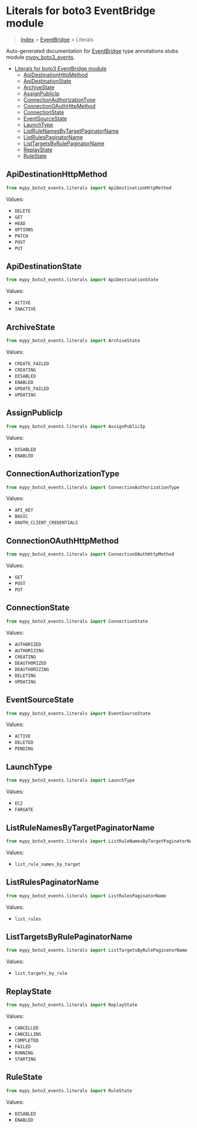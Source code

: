 # Literals for boto3 EventBridge module

> [Index](../README.md) > [EventBridge](./README.md) > Literals

Auto-generated documentation for
[EventBridge](https://boto3.amazonaws.com/v1/documentation/api/latest/reference/services/events.html#EventBridge)
type annotations stubs module
[mypy_boto3_events](https://pypi.org/project/mypy-boto3-events/).

- [Literals for boto3 EventBridge module](#literals-for-boto3-eventbridge-module)
  - [ApiDestinationHttpMethod](#apidestinationhttpmethod)
  - [ApiDestinationState](#apidestinationstate)
  - [ArchiveState](#archivestate)
  - [AssignPublicIp](#assignpublicip)
  - [ConnectionAuthorizationType](#connectionauthorizationtype)
  - [ConnectionOAuthHttpMethod](#connectionoauthhttpmethod)
  - [ConnectionState](#connectionstate)
  - [EventSourceState](#eventsourcestate)
  - [LaunchType](#launchtype)
  - [ListRuleNamesByTargetPaginatorName](#listrulenamesbytargetpaginatorname)
  - [ListRulesPaginatorName](#listrulespaginatorname)
  - [ListTargetsByRulePaginatorName](#listtargetsbyrulepaginatorname)
  - [ReplayState](#replaystate)
  - [RuleState](#rulestate)

## ApiDestinationHttpMethod

```python
from mypy_boto3_events.literals import ApiDestinationHttpMethod
```

Values:

- `DELETE`
- `GET`
- `HEAD`
- `OPTIONS`
- `PATCH`
- `POST`
- `PUT`

## ApiDestinationState

```python
from mypy_boto3_events.literals import ApiDestinationState
```

Values:

- `ACTIVE`
- `INACTIVE`

## ArchiveState

```python
from mypy_boto3_events.literals import ArchiveState
```

Values:

- `CREATE_FAILED`
- `CREATING`
- `DISABLED`
- `ENABLED`
- `UPDATE_FAILED`
- `UPDATING`

## AssignPublicIp

```python
from mypy_boto3_events.literals import AssignPublicIp
```

Values:

- `DISABLED`
- `ENABLED`

## ConnectionAuthorizationType

```python
from mypy_boto3_events.literals import ConnectionAuthorizationType
```

Values:

- `API_KEY`
- `BASIC`
- `OAUTH_CLIENT_CREDENTIALS`

## ConnectionOAuthHttpMethod

```python
from mypy_boto3_events.literals import ConnectionOAuthHttpMethod
```

Values:

- `GET`
- `POST`
- `PUT`

## ConnectionState

```python
from mypy_boto3_events.literals import ConnectionState
```

Values:

- `AUTHORIZED`
- `AUTHORIZING`
- `CREATING`
- `DEAUTHORIZED`
- `DEAUTHORIZING`
- `DELETING`
- `UPDATING`

## EventSourceState

```python
from mypy_boto3_events.literals import EventSourceState
```

Values:

- `ACTIVE`
- `DELETED`
- `PENDING`

## LaunchType

```python
from mypy_boto3_events.literals import LaunchType
```

Values:

- `EC2`
- `FARGATE`

## ListRuleNamesByTargetPaginatorName

```python
from mypy_boto3_events.literals import ListRuleNamesByTargetPaginatorName
```

Values:

- `list_rule_names_by_target`

## ListRulesPaginatorName

```python
from mypy_boto3_events.literals import ListRulesPaginatorName
```

Values:

- `list_rules`

## ListTargetsByRulePaginatorName

```python
from mypy_boto3_events.literals import ListTargetsByRulePaginatorName
```

Values:

- `list_targets_by_rule`

## ReplayState

```python
from mypy_boto3_events.literals import ReplayState
```

Values:

- `CANCELLED`
- `CANCELLING`
- `COMPLETED`
- `FAILED`
- `RUNNING`
- `STARTING`

## RuleState

```python
from mypy_boto3_events.literals import RuleState
```

Values:

- `DISABLED`
- `ENABLED`
